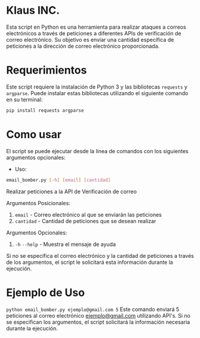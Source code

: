 # Klaus INC. 
Esta script en Python es una herramienta para realizar ataques a correos electrónicos a través de peticiones a diferentes APIs de verificación de correo electrónico. Su objetivo es enviar una cantidad específica de peticiones a la dirección de correo electrónico proporcionada.

# Requerimientos
Este script requiere la instalación de Python 3 y las bibliotecas `requests` y `argparse`.
Puede instalar estas bibliotecas utilizando el siguiente comando en su terminal:

```bash
pip install requests argparse
```

# Como usar
El script se puede ejecutar desde la línea de comandos con los siguientes argumentos opcionales:

- Uso: 
```bash
email_bomber.py [-h] [email] [cantidad]
```

Realizar peticiones a la API de Verificación de correo

Argumentos Posicionales:
1. `email`     -  Correo electrónico al que se enviarán las peticiones
2. `cantidad`  -  Cantidad de peticiones que se desean realizar

Argumentos Opcionales:
1. `-h` `--help`  -  Muestra el mensaje de ayuda

Si no se especifica el correo electrónico y la cantidad de peticiones a través de los argumentos, el script le solicitará esta información durante la ejecución.

# Ejemplo de Uso

```python email_bomber.py ejemplo@gmail.com 5```
Este comando enviará 5 peticiones al correo electrónico ejemplo@gmail.com utilizando API's. Si no se especifican los argumentos, el script solicitará la información necesaria durante la ejecución.
